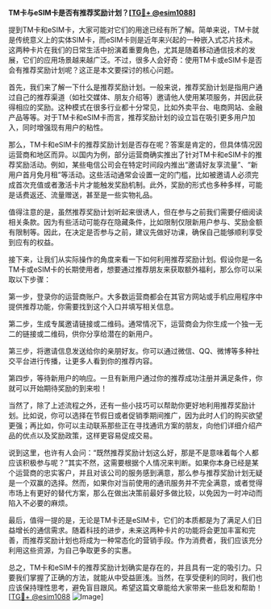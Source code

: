 **TM卡与eSIM卡是否有推荐奖励计划？[[TG💪+ @esim1088](https://t.me/s/esim1088)]**

提到TM卡和eSIM卡，大家可能对它们的用途已经有所了解。简单来说，TM卡就是传统意义上的实体SIM卡，而eSIM卡则是近年来兴起的一种嵌入式芯片技术。这两种卡片在我们的日常生活中扮演着重要角色，尤其是随着移动通信技术的发展，它们的应用场景越来越广泛。不过，很多人会好奇：使用TM卡或eSIM卡是否会有推荐奖励计划呢？这正是本文要探讨的核心问题。

首先，我们来了解一下什么是推荐奖励计划。一般来说，推荐奖励计划是指用户通过自己的推荐渠道（如社交媒体、朋友介绍等）邀请他人使用某项服务，并因此获得相应的奖励。这种模式在很多行业都十分常见，比如外卖平台、电商网站、金融产品等等。对于TM卡和eSIM卡而言，推荐奖励计划的设立旨在吸引更多用户加入，同时增强现有用户的粘性。

那么，TM卡和eSIM卡的推荐奖励计划是否存在呢？答案是肯定的，但具体情况因运营商和地区而异。以国内为例，部分运营商确实推出了针对TM卡和eSIM卡的推荐奖励活动。例如，某些电信公司会在特定时间段内推出“邀请好友享流量”、“新用户首月免月租”等活动。这些活动通常会设置一定的门槛，比如被邀请人必须完成首次充值或者激活卡片才能触发奖励机制。此外，奖励的形式也多种多样，可能是话费返还、流量赠送，甚至是一些实物礼品。

值得注意的是，虽然推荐奖励计划听起来很诱人，但在参与之前我们需要仔细阅读相关条款。因为有些活动可能存在隐藏条件，比如限制仅限新用户参与、奖励金额有限制等。因此，在决定是否参与之前，建议先做好功课，确保自己能够顺利享受到应有的权益。

接下来，让我们从实际操作的角度来看一下如何利用推荐奖励计划。假设你是一名TM卡或eSIM卡的长期使用者，想要通过推荐朋友来获取额外福利，那么你可以采取以下步骤：

第一步，登录你的运营商账户。大多数运营商都会在其官方网站或手机应用程序中提供推荐功能，你需要找到这个入口并填写相关信息。

第二步，生成专属邀请链接或二维码。通常情况下，运营商会为你生成一个独一无二的链接或二维码，供你分享给潜在的新用户。

第三步，将邀请信息发送给你的亲朋好友。你可以通过微信、QQ、微博等多种社交平台进行传播，让更多人看到你的推荐内容。

第四步，等待新用户的响应。一旦有新用户通过你的推荐成功注册并满足条件，你就可以开始期待奖励的到来啦！

当然了，除了上述流程之外，还有一些小技巧可以帮助你更好地利用推荐奖励计划。比如说，你可以选择在节假日或者促销季期间推广，因为此时人们的购买欲望更强；再比如，你可以主动联系那些正在寻找通讯方案的朋友，向他们详细介绍产品的优点以及奖励政策，这样更容易促成交易。

说到这里，也许有人会问：“既然推荐奖励计划这么好，那是不是意味着每个人都应该积极参与呢？”其实不然，这需要根据个人情况来判断。如果你本身已经是某个运营商的忠实客户，并且对该公司的服务感到满意，那么参与推荐奖励计划无疑是一个双赢的选择。然而，如果你对当前使用的通讯服务并不完全满意，或者觉得市场上有更好的替代方案，那么在做出决策前最好多做比较，以免因为一时冲动而陷入不必要的麻烦。

最后，值得一提的是，无论是TM卡还是eSIM卡，它们的本质都是为了满足人们日益增长的通信需求。随着科技的进步，未来这两种卡片的功能将会更加丰富和完善，而推荐奖励计划也将成为一种常态化的营销手段。作为消费者，我们应该充分利用这些资源，为自己争取更多的实惠。

总之，TM卡和eSIM卡的推荐奖励计划确实是存在的，并且具有一定的吸引力。只要我们掌握了正确的方法，就能从中受益匪浅。当然，在享受便利的同时，我们也应该保持理性思考，避免盲目跟风。希望这篇文章能给大家带来一些启发和帮助！[[TG💪+ @esim1088](https://t.me/s/esim1088) ![Image](https://i.postimg.cc/4NQfJmqS/Snipaste-2025-05-13-00-14-12.png)]